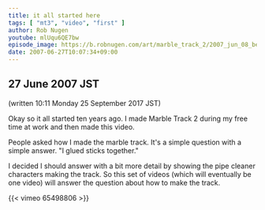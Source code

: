 ```yaml
---
title: it all started here
tags: [ "mt3", "video", "first" ]
author: Rob Nugen
youtube: mlUqu6QE7bw
episode_image: https://b.robnugen.com/art/marble_track_2/2007_jun_08_beyond_the_spiral/Mon_28_May_2007_022007_PM.jpg
date: 2007-06-27T10:07:34+09:00
---
```


## 27 June 2007 JST

(written 10:11 Monday 25 September 2017 JST)

Okay so it all started ten years ago.  I made Marble Track 2 during my
free time at work and then made this video.

People asked how I made the marble track.  It's a simple question
with a simple answer.  "I glued sticks together."

I decided I should answer with a bit more detail by showing the pipe cleaner characters
making the track.  So this set of videos (which will eventually be one
video) will answer the question about how to make the track.

{{< vimeo 65498806 >}}